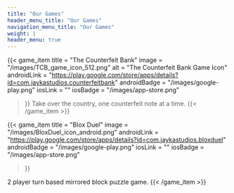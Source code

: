 ```yaml
---
title: "Our Games"
header_menu_title: "Our Games"
navigation_menu_title: "Our Games"
weight: 1
header_menu: true
---
```

   
{{< game_item
    title = "The Counterfeit Bank"
    image = "/images/TCB_game_icon_512.png"
    alt = "The Counterfeit Bank Game Icon"
    androidLink = "https://play.google.com/store/apps/details?id=com.jaykastudios.counterfeitbank"
    androidBadge = "/images/google-play.png"
    iosLink = ""
    iosBadge = "/images/app-store.png"
 >}}
Take over the country, one counterfeit note at a time.
{{< /game_item >}}

{{< game_item
    title = "Blox Duel"
    image = "/images/BloxDuel_icon_android.png"
    androidLink = "https://play.google.com/store/apps/details?id=com.jaykastudios.bloxduel"
    androidBadge = "/images/google-play.png"
    iosLink = ""
    iosBadge = "/images/app-store.png"
 >}}

 2 player turn based mirrored block puzzle game.
{{< /game_item >}}
